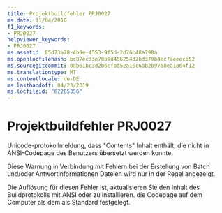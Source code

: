 ```yaml
---
title: Projektbuildfehler PRJ0027
ms.date: 11/04/2016
f1_keywords:
- PRJ0027
helpviewer_keywords:
- PRJ0027
ms.assetid: 85d73a78-4b9e-4553-9f5d-2d76c48a790a
ms.openlocfilehash: bc87ec33e78b9d45625432bd379b4ec7aeeecb52
ms.sourcegitcommit: 0ab61bc3d2b6cfbd52a16c6ab2b97a8ea1864f12
ms.translationtype: MT
ms.contentlocale: de-DE
ms.lasthandoff: 04/23/2019
ms.locfileid: "62265356"
---
```

# <a name="project-build-error-prj0027"></a>Projektbuildfehler PRJ0027

Unicode-protokollmeldung, dass "Contents" Inhalt enthält, die nicht in ANSI-Codepage des Benutzers übersetzt werden konnte.

Diese Warnung in Verbindung mit Fehlern bei der Erstellung von Batch und/oder Antwortinformationen Dateien wird nur in der Regel angezeigt.

Die Auflösung für diesen Fehler ist, aktualisieren Sie den Inhalt des Buildprotokolls mit ANSI oder zu installieren. die Codepage auf dem Computer als dem als Standard festgelegt.
